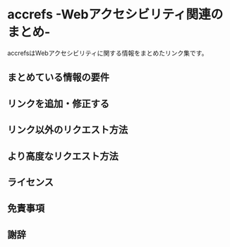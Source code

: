 # accrefs -Webアクセシビリティ関連のまとめ- 

accrefsはWebアクセシビリティに関する情報をまとめたリンク集です。

## まとめている情報の要件

## リンクを追加・修正する

## リンク以外のリクエスト方法

## より高度なリクエスト方法

## ライセンス

## 免責事項

## 謝辞
